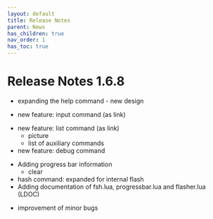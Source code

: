 ```yaml
---
layout: default
title: Release Notes
parent: News
has_children: true
nav_order: 1
has_toc: true
---
```

# Release Notes 1.6.8

- expanding the help command - new design
<!-- ![]() -->
- new feature: input command (as link)
<!-- ![]() -->
- new feature: list command (as link)
  - picture
  - list of auxiliary commands
- new feature: debug command 
<!-- ![]() -->
- Adding progress bar information
  - clear
- hash command:  expanded for internal flash
- Adding documentation of fsh.lua, progressbar.lua and flasher.lua (LDOC)
<!-- ![]() -->
- improvement of minor bugs
